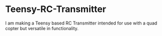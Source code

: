 # Teensy-RC-Transmitter
I am making a Teensy based RC Transmitter intended for use with a quad copter but versatile in functionality.
